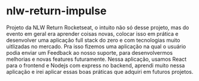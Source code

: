 # nlw-return-impulse

Projeto da NLW Return Rocketseat, o intuito não só desse projeto, mas do evento em geral era aprender coisas novas,
colocar isso em prática e desenvolver uma aplicação full stack do zero e com tecnologias muito uitlizadas no mercado.
Pra isso fizemos uma aplicação na qual o usuário podia enviar um Feedback ao nosso suporte, para desenvolvermos melhorias
e novas features futuramente. Nessa aplicação, usamos React para o frontend e Nodejs com express no backend, aprendi muito nessa aplicação
e irei aplicar essas boas práticas que adquiri em futuros projetos.
